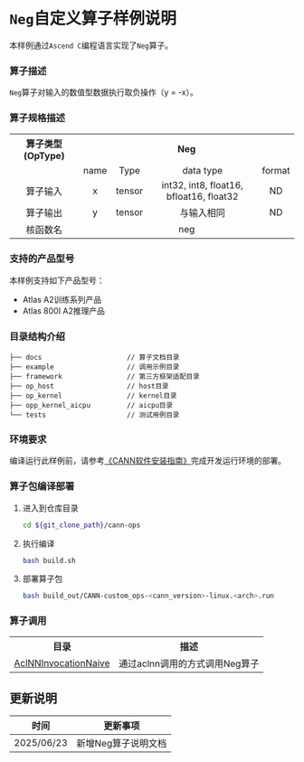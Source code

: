 # `Neg`自定义算子样例说明  
本样例通过`Ascend C`编程语言实现了`Neg`算子。

### 算子描述
`Neg`算子对输入的数值型数据执行取负操作（y = -x）。

### 算子规格描述

<table> 
<tr><th align="center">算子类型(OpType)</th><th colspan="4" align="center">Neg</th></tr> 
<tr><td align="center"> </td><td align="center">name</td><td align="center">Type</td><td align="center">data type</td><td align="center">format</td></tr> <tr><td rowspan="1" align="center">算子输入</td> 
<td align="center">x</td><td align="center">tensor</td> <td align="center">int32, int8, float16, bfloat16, float32</td><td align="center">ND</td></tr> 

<tr><td rowspan="1" align="center">算子输出</td> 
<td align="center">y</td><td align="center">tensor</td> <td align="center">与输入相同</td><td align="center">ND</td></tr> 
<tr><td rowspan="1" align="center">核函数名</td><td colspan="4" align="center">neg</td></tr> 
</table>

### 支持的产品型号
本样例支持如下产品型号：
- Atlas A2训练系列产品
- Atlas 800I A2推理产品

### 目录结构介绍
```
├── docs                     // 算子文档目录
├── example                  // 调用示例目录
├── framework                // 第三方框架适配目录
├── op_host                  // host目录
├── op_kernel                // kernel目录
├── opp_kernel_aicpu         // aicpu目录
└── tests                    // 测试用例目录
```

### 环境要求
编译运行此样例前，请参考[《CANN软件安装指南》](https://hiascend.com/document/redirect/CannCommunityInstSoftware)完成开发运行环境的部署。

### 算子包编译部署
1. 进入到仓库目录
   ```bash
   cd ${git_clone_path}/cann-ops
   ```

2. 执行编译
   ```bash
   bash build.sh
   ```

3. 部署算子包
   ```bash
   bash build_out/CANN-custom_ops-<cann_version>-linux.<arch>.run
   ```

### 算子调用
<table>
    <th>目录</th><th>描述</th>
    <tr>
        <td><a href="./examples/AclNNInvocationNaive"> AclNNInvocationNaive</td><td>通过aclnn调用的方式调用Neg算子</td>
    </tr>
</table>

## 更新说明
| 时间       | 更新事项 |
|------------|----------|
| 2025/06/23 | 新增Neg算子说明文档 |